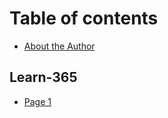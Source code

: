 # Table of contents

* [About the Author](README.md)

## Learn-365

* [Page 1](learn-365/page-1.md)
